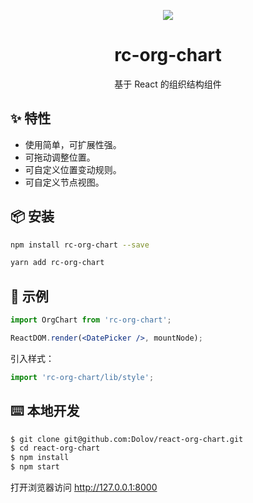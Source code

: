 <p align="center">
  <a href="http://ant.design">
    <img src="https://user-gold-cdn.xitu.io/2019/4/12/16a10d8dc669701e?w=2544&h=1206&f=png&s=546061">
  </a>
</p>

<h1 align="center">rc-org-chart</h1>


<div align="center">
基于 React 的组织结构组件
</div>

## ✨ 特性
- 使用简单，可扩展性强。
- 可拖动调整位置。
- 可自定义位置变动规则。
- 可自定义节点视图。



## 📦 安装
```bash
npm install rc-org-chart --save
```

```bash
yarn add rc-org-chart
```

## 🔨 示例
```jsx
import OrgChart from 'rc-org-chart';

ReactDOM.render(<DatePicker />, mountNode);
```

引入样式：

```jsx
import 'rc-org-chart/lib/style';  
```

## ⌨️ 本地开发
```bash
$ git clone git@github.com:Dolov/react-org-chart.git
$ cd react-org-chart
$ npm install
$ npm start
```

打开浏览器访问 http://127.0.0.1:8000